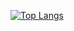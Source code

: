 [![Top Langs](https://github-readme-stats.vercel.app/api/top-langs/?username=pranaysjha&hide_progress=true&langs_count=8)](https://github.com/pranaysjha/github-readme-stats)

<!--
**pranaysjha/pranaysjha** is a ✨ _special_ ✨ repository because its `README.md` (this file) appears on your GitHub profile.

Here are some ideas to get you started:

- 🔭 I’m currently working on ...
- 🌱 I’m currently learning ...
- 👯 I’m looking to collaborate on ...
- 🤔 I’m looking for help with ...
- 💬 Ask me about ...
- 📫 How to reach me: ...
- 😄 Pronouns: ...
- ⚡ Fun fact: ...
-->
